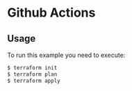 # Github Actions

## Usage
To run this example you need to execute:
```bash
$ terraform init
$ terraform plan
$ terraform apply
```
